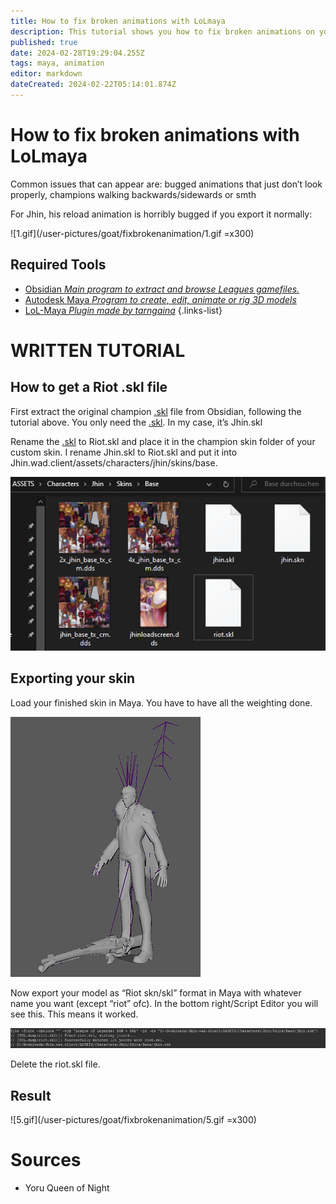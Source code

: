 ```yaml
---
title: How to fix broken animations with LoLmaya
description: This tutorial shows you how to fix broken animations on your model that happen due to animation layering etc.
published: true
date: 2024-02-28T19:29:04.255Z
tags: maya, animation
editor: markdown
dateCreated: 2024-02-22T05:14:01.874Z
---
```


# How to fix broken animations with LoLmaya
Common issues that can appear are: bugged animations that just don’t look properly, champions walking backwards/sidewards or smth

For Jhin, his reload animation is horribly bugged if you export it normally:

![1.gif](/user-pictures/goat/fixbrokenanimation/1.gif =x300)

## Required Tools

-   [Obsidian *Main program to extract and browse Leagues gamefiles.*](/core-guides/tools/obsidian)
-   [Autodesk Maya *Program to create, edit, animate or rig 3D models*](/core-guides/tools/maya)
- [LoL-Maya *Plugin made by tarngaina*](https://github.com/tarngaina/lol_maya)
{.links-list}

# WRITTEN TUTORIAL

## How to get a Riot .skl file
First extract the original champion <a href="/en/specific-guide/filetypes#skn">.skl</a> file from Obsidian, following the tutorial above. You only need the <a href="/en/specific-guide/filetypes#skn">.skl</a>. In my case, it’s Jhin.skl

Rename the <a href="/en/specific-guide/filetypes#skn">.skl</a> to Riot.skl and place it in the champion skin folder of your custom skin. I rename Jhin.skl to Riot.skl and put it into Jhin.wad.client/assets/characters/jhin/skins/base.

![2.webp](/user-pictures/goat/fixbrokenanimation/2.webp)

## Exporting your skin
Load your finished skin in Maya. You have to have all the weighting done.

![3.webp](/user-pictures/goat/fixbrokenanimation/3.webp)

Now export your model as “Riot skn/skl” format in Maya with whatever name you want (except “riot” ofc).
In the bottom right/Script Editor you will see this. This means it worked.

![4.webp](/user-pictures/goat/fixbrokenanimation/4.webp)

Delete the riot.skl file.

## Result

![5.gif](/user-pictures/goat/fixbrokenanimation/5.gif =x300)

# Sources

- Yoru Queen of Night
